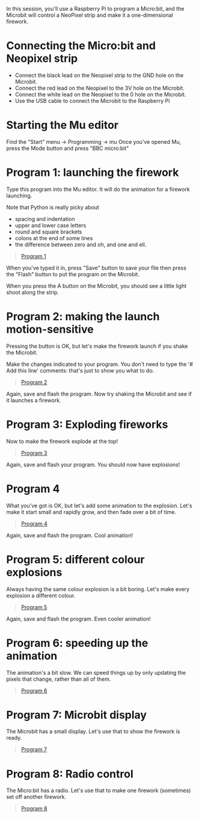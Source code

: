 In this session, you'll use a Raspberry Pi to program a Micro:bit, and the Microbit will control a NeoPixel strip and make it a one-dimensional firework.

# Connecting the Micro:bit and Neopixel strip
* Connect the black lead on the Neopixel strip to the GND hole on the Microbit.
* Connect the red lead on the Neopixel to the 3V hole on the Microbit.
* Connect the white lead on the Neopixel to the 0 hole on the Microbit.
* Use the USB cable to connect the Microbit to the Raspberry Pi

# Starting the Mu editor
Find the "Start" menu → Programming → mu
Once you've opened Mu, press the Mode button and press "BBC micro:bit"

# Program 1: launching the firework
Type this program into the Mu editor. It will do the animation for a firework launching.

Note that Python is really picky about 
* spacing and indentation
* upper and lower case letters
* round and square brackets
* colons at the end of some lines
* the difference between zero and oh, and one and ell.

> [Program 1](https://github.com/NeilNjae/one-dimensional-fireworks/blob/master/microbit-version/fireworks1.py)

When you've typed it in, press "Save" button to save your file then press the "Flash" button to put the program on the Microbit.

When you press the A button on the Microbit, you should see a little light shoot along the strip.

# Program 2: making the launch motion-sensitive
Pressing the button is OK, but let's make the firework launch if you shake the Microbit.

Make the changes indicated to your program. You don't need to type the '# Add this line' comments: that's just to show you what to do.

> [Program 2](https://github.com/NeilNjae/one-dimensional-fireworks/blob/master/microbit-version/fireworks2.py)

Again, save and flash the program. Now try shaking the Microbit and see if it launches a firework.

# Program 3: Exploding fireworks
Now to make the firework explode at the top!

> [Program 3](https://github.com/NeilNjae/one-dimensional-fireworks/blob/master/microbit-version/fireworks3.py)

Again, save and flash your program. You should now have explosions!

# Program 4
What you've got is OK, but let's add some animation to the explosion. Let's make it start small and rapidly grow, and then fade over a bit of time.

> [Program 4](https://github.com/NeilNjae/one-dimensional-fireworks/blob/master/microbit-version/fireworks4.py)

Again, save and flash the program. Cool animation!

# Program 5: different colour explosions
Always having the same colour explosion is a bit boring. Let's make every explosion a different colour.

> [Program 5](https://github.com/NeilNjae/one-dimensional-fireworks/blob/master/microbit-version/fireworks5.py)

Again, save and flash the program. Even cooler animation!

# Program 6: speeding up the animation
The animation's a bit slow. We can speed things up by only updating the pixels that change, rather than all of them.

> [Program 6](https://github.com/NeilNjae/one-dimensional-fireworks/blob/master/microbit-version/fireworks6.py)

# Program 7: Microbit display
The Microbit has a small display. Let's use that to show the firework is ready.

> [Program 7](https://github.com/NeilNjae/one-dimensional-fireworks/blob/master/microbit-version/fireworks7.py)

# Program 8: Radio control
The Micro:bit has a radio. Let's use that to make one firework (sometimes) set off another firework.

> [Program 8](https://github.com/NeilNjae/one-dimensional-fireworks/blob/master/microbit-version/fireworks8.py)